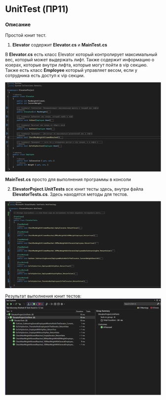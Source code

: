 # UnitTest (ПР11)

### Описание

Простой юнит тест.

1. **Elevator** содержит **Elevator.cs** и **MainTest.cs**

В **Elevator.cs** есть класс Elevator который контролирует максимальный вес, который может выдержать лифт. Также содержит информацию о юзерах, которые внутри лифта, которые могут пойти в vip секцию. Также есть класс **Employee** который управляет весом, если у сотрудника есть доступ к vip секции.

![](Images/Elevator.cs.png)


**MainTest.cs** просто для выполнения программы в консоли


2. **ElevatorPoject.UnitTests** все юнит тесты здесь, внутри файла **ElevatorTests.cs**. Здесь находятся методы для тестов. 

![](Images/ElevatorTests.cs.png)




Результат выполнения юнит тестов:
![](Images/PassingAllTests.png)
